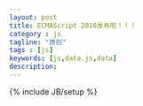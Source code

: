 ```yaml
---
layout: post
title: ECMAScript 2016发布啦！！！
category : js
tagline: "原创"
tags : [js]
keywords: [js,data.js,data]
description: 
---
```

{% include JB/setup %}
